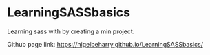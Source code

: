 # LearningSASSbasics

Learning sass with by creating a  min project.


Github page link: https://nigelbeharry.github.io/LearningSASSbasics/
